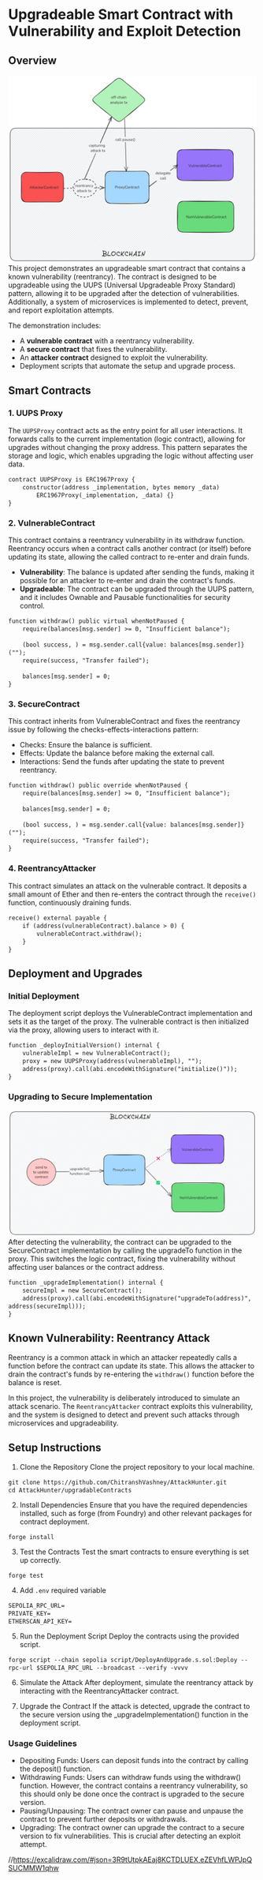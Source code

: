 # Upgradeable Smart Contract with Vulnerability and Exploit Detection

## Overview

![alt text](image-1.png)
This project demonstrates an upgradeable smart contract that contains a known vulnerability (reentrancy). The contract is designed to be upgradeable using the UUPS (Universal Upgradeable Proxy Standard) pattern, allowing it to be upgraded after the detection of vulnerabilities. Additionally, a system of microservices is implemented to detect, prevent, and report exploitation attempts.

The demonstration includes:

- A **vulnerable contract** with a reentrancy vulnerability.
- A **secure contract** that fixes the vulnerability.
- An **attacker contract** designed to exploit the vulnerability.
- Deployment scripts that automate the setup and upgrade process.

## Smart Contracts

### 1. UUPS Proxy

The `UUPSProxy` contract acts as the entry point for all user interactions. It forwards calls to the current implementation (logic contract), allowing for upgrades without changing the proxy address. This pattern separates the storage and logic, which enables upgrading the logic without affecting user data.

```solidity
contract UUPSProxy is ERC1967Proxy {
    constructor(address _implementation, bytes memory _data)
        ERC1967Proxy(_implementation, _data) {}
}
```

### 2. VulnerableContract

This contract contains a reentrancy vulnerability in its withdraw function. Reentrancy occurs when a contract calls another contract (or itself) before updating its state, allowing the called contract to re-enter and drain funds.

- **Vulnerability**: The balance is updated after sending the funds, making it possible for an attacker to re-enter and drain the contract's funds.
- **Upgradeable**: The contract can be upgraded through the UUPS pattern, and it includes Ownable and Pausable functionalities for security control.

```solidity
function withdraw() public virtual whenNotPaused {
    require(balances[msg.sender] >= 0, "Insufficient balance");

    (bool success, ) = msg.sender.call{value: balances[msg.sender]}("");
    require(success, "Transfer failed");

    balances[msg.sender] = 0;
}
```

### 3. SecureContract

This contract inherits from VulnerableContract and fixes the reentrancy issue by following the checks-effects-interactions pattern:

- Checks: Ensure the balance is sufficient.
- Effects: Update the balance before making the external call.
- Interactions: Send the funds after updating the state to prevent reentrancy.

```solidity
function withdraw() public override whenNotPaused {
    require(balances[msg.sender] >= 0, "Insufficient balance");

    balances[msg.sender] = 0;

    (bool success, ) = msg.sender.call{value: balances[msg.sender]}("");
    require(success, "Transfer failed");
}
```

### 4. ReentrancyAttacker

This contract simulates an attack on the vulnerable contract. It deposits a small amount of Ether and then re-enters the contract through the `receive()` function, continuously draining funds.

```solidity
receive() external payable {
    if (address(vulnerableContract).balance > 0) {
        vulnerableContract.withdraw();
    }
}
```

## Deployment and Upgrades

### Initial Deployment

The deployment script deploys the VulnerableContract implementation and sets it as the target of the proxy. The vulnerable contract is then initialized via the proxy, allowing users to interact with it.

```solidity
function _deployInitialVersion() internal {
    vulnerableImpl = new VulnerableContract();
    proxy = new UUPSProxy(address(vulnerableImpl), "");
    address(proxy).call(abi.encodeWithSignature("initialize()"));
}
```

### Upgrading to Secure Implementation

![alt text](image.png)
After detecting the vulnerability, the contract can be upgraded to the SecureContract implementation by calling the upgradeTo function in the proxy. This switches the logic contract, fixing the vulnerability without affecting user balances or the contract address.

```solidity
function _upgradeImplementation() internal {
    secureImpl = new SecureContract();
    address(proxy).call(abi.encodeWithSignature("upgradeTo(address)", address(secureImpl)));
}
```

## Known Vulnerability: Reentrancy Attack

Reentrancy is a common attack in which an attacker repeatedly calls a function before the contract can update its state. This allows the attacker to drain the contract's funds by re-entering the `withdraw()` function before the balance is reset.

In this project, the vulnerability is deliberately introduced to simulate an attack scenario. The `ReentrancyAttacker` contract exploits this vulnerability, and the system is designed to detect and prevent such attacks through microservices and upgradeability.

## Setup Instructions

1. Clone the Repository
   Clone the project repository to your local machine.

```
git clone https://github.com/ChitranshVashney/AttackHunter.git
cd AttackHunter/upgradableContracts
```

2. Install Dependencies
   Ensure that you have the required dependencies installed, such as forge (from Foundry) and other relevant packages for contract deployment.

```
forge install
```

3. Test the Contracts
   Test the smart contracts to ensure everything is set up correctly.

```
forge test
```

4. Add `.env` required variable

```
SEPOLIA_RPC_URL=
PRIVATE_KEY=
ETHERSCAN_API_KEY=
```

5. Run the Deployment Script
   Deploy the contracts using the provided script.

```
forge script --chain sepolia script/DeployAndUpgrade.s.sol:Deploy --rpc-url $SEPOLIA_RPC_URL --broadcast --verify -vvvv
```

6. Simulate the Attack
   After deployment, simulate the reentrancy attack by interacting with the ReentrancyAttacker contract.

7. Upgrade the Contract
   If the attack is detected, upgrade the contract to the secure version using the \_upgradeImplementation() function in the deployment script.

### Usage Guidelines

- Depositing Funds: Users can deposit funds into the contract by calling the deposit() function.
- Withdrawing Funds: Users can withdraw funds using the withdraw() function. However, the contract contains a reentrancy vulnerability, so this should only be done once the contract is upgraded to the secure version.
- Pausing/Unpausing: The contract owner can pause and unpause the contract to prevent further deposits or withdrawals.
- Upgrading: The contract owner can upgrade the contract to a secure version to fix vulnerabilities. This is crucial after detecting an exploit attempt.

//https://excalidraw.com/#json=3R9tUtpkAEaj8KCTDLUEX,eZEVhfLWPJpQSUCMMW1qhw
